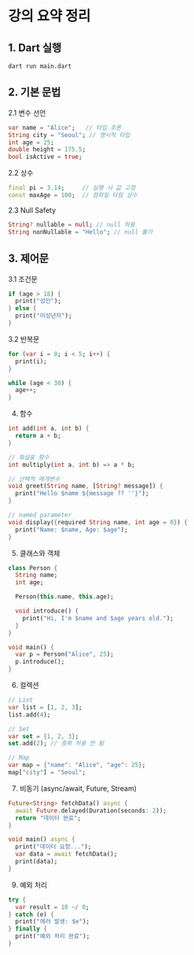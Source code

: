 # 강의 요약 정리

## 1. Dart 실행
`dart run main.dart`

## 2. 기본 문법
2.1 변수 선언
```dart
var name = "Alice";   // 타입 추론
String city = "Seoul"; // 명시적 타입
int age = 25;
double height = 175.5;
bool isActive = true;
```

2.2 상수
```dart
final pi = 3.14;     // 실행 시 값 고정
const maxAge = 100;  // 컴파일 타임 상수
```

2.3 Null Safety
```dart
String? nullable = null; // null 허용
String nonNullable = "Hello"; // null 불가
```

## 3. 제어문
3.1 조건문
```dart
if (age > 18) {
  print("성인");
} else {
  print("미성년자");
}
```

3.2 반복문
```dart
for (var i = 0; i < 5; i++) {
  print(i);
}
```
```dart
while (age < 30) {
  age++;
}
```

4. 함수
```dart
int add(int a, int b) {
  return a + b;
}
```
```dart
// 화살표 함수
int multiply(int a, int b) => a * b;
```
```dart
// 선택적 매개변수
void greet(String name, [String? message]) {
  print("Hello $name ${message ?? ''}");
}
```
```dart
// named parameter
void display({required String name, int age = 0}) {
  print("Name: $name, Age: $age");
}
```

5. 클래스와 객체
```dart
class Person {
  String name;
  int age;

  Person(this.name, this.age);

  void introduce() {
    print("Hi, I'm $name and $age years old.");
  }
}

void main() {
  var p = Person("Alice", 25);
  p.introduce();
}
```

6. 컬렉션
```dart
// List
var list = [1, 2, 3];
list.add(4);
```
```dart
// Set
var set = {1, 2, 3};
set.add(2); // 중복 허용 안 됨
```
```dart
// Map
var map = {"name": "Alice", "age": 25};
map["city"] = "Seoul";
```

7. 비동기 (async/await, Future, Stream)
```dart
Future<String> fetchData() async {
  await Future.delayed(Duration(seconds: 2));
  return "데이터 완료";
}

void main() async {
  print("데이터 요청...");
  var data = await fetchData();
  print(data);
}
```

9. 예외 처리
```dart
try {
  var result = 10 ~/ 0;
} catch (e) {
  print("에러 발생: $e");
} finally {
  print("예외 처리 완료");
}
```
